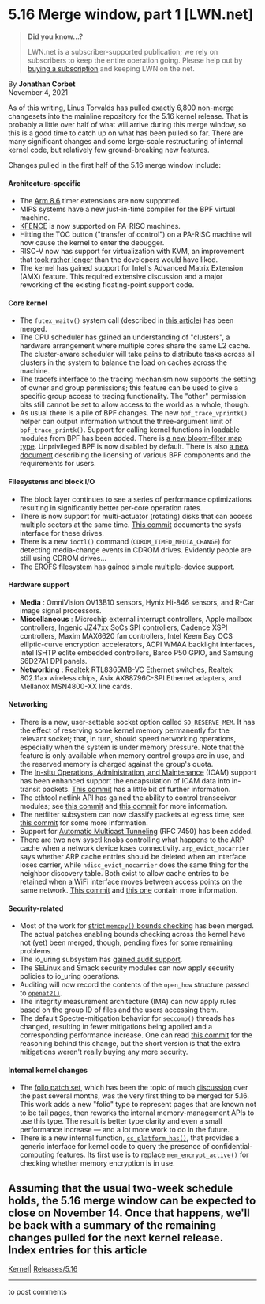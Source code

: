 # 5.16 Merge window, part 1 [LWN.net]

> **Did you know...?**
> 
> LWN.net is a subscriber-supported publication; we rely on subscribers to keep the entire operation going. Please help out by [buying a subscription](/Promo/nst-nag4/subscribe) and keeping LWN on the net. 

By **Jonathan Corbet**  
November 4, 2021 

As of this writing, Linus Torvalds has pulled exactly 6,800 non-merge changesets into the mainline repository for the 5.16 kernel release. That is probably a little over half of what will arrive during this merge window, so this is a good time to catch up on what has been pulled so far. There are many significant changes and some large-scale restructuring of internal kernel code, but relatively few ground-breaking new features. 

Changes pulled in the first half of the 5.16 merge window include: 

#### Architecture-specific

  * The [Arm 8.6](https://community.arm.com/arm-community-blogs/b/architectures-and-processors-blog/posts/arm-architecture-developments-armv8-6-a) timer extensions are now supported. 
  * MIPS systems have a new just-in-time compiler for the BPF virtual machine. 
  * [KFENCE](https://www.kernel.org/doc/html/v5.15/dev-tools/kfence.html) is now supported on PA-RISC machines. 
  * Hitting the TOC button ("transfer of control") on a PA-RISC machine will now cause the kernel to enter the debugger. 
  * RISC-V now has support for virtualization with KVM, an improvement that [took rather longer](/Articles/856685/) than the developers would have liked. 
  * The kernel has gained support for Intel's Advanced Matrix Extension (AMX) feature. This required extensive discussion and a major reworking of the existing floating-point support code. 



#### Core kernel

  * The `futex_waitv()` system call (described in [this article](/Articles/866112/)) has been merged. 
  * The CPU scheduler has gained an understanding of "clusters", a hardware arrangement where multiple cores share the same L2 cache. The cluster-aware scheduler will take pains to distribute tasks across all clusters in the system to balance the load on caches across the machine. 
  * The tracefs interface to the tracing mechanism now supports the setting of owner and group permissions; this feature can be used to give a specific group access to tracing functionality. The "other" permission bits still cannot be set to allow access to the world as a whole, though. 
  * As usual there is a pile of BPF changes. The new `bpf_trace_vprintk()` helper can output information without the three-argument limit of `bpf_trace_printk()`. Support for calling kernel functions in loadable modules from BPF has been added. There is [a new bloom-filter map type](https://git.kernel.org/linus/9330986c0300). Unprivileged BPF is now disabled by default. There is also [a new document](https://git.kernel.org/linus/c86216bc96aa) describing the licensing of various BPF components and the requirements for users. 



#### Filesystems and block I/O

  * The block layer continues to see a series of performance optimizations resulting in significantly better per-core operation rates. 
  * There is now support for multi-actuator (rotating) disks that can access multiple sectors at the same time. [This commit](https://git.kernel.org/linus/6b3bae2324d2) documents the sysfs interface for these drives. 
  * There is a new `ioctl()` command (`CDROM_TIMED_MEDIA_CHANGE`) for detecting media-change events in CDROM drives. Evidently people are still using CDROM drives... 
  * The [EROFS](https://en.wikipedia.org/wiki/EROFS) filesystem has gained simple multiple-device support. 



#### Hardware support

  * **Media** : OmniVision OV13B10 sensors, Hynix Hi-846 sensors, and R-Car image signal processors. 
  * **Miscellaneous** : Microchip external interrupt controllers, Apple mailbox controllers, Ingenic JZ47xx SoCs SPI controllers, Cadence XSPI controllers, Maxim MAX6620 fan controllers, Intel Keem Bay OCS elliptic-curve encryption accelerators, ACPI WMAA backlight interfaces, Intel ISHTP eclite embedded controllers, Barco P50 GPIO, and Samsung S6D27A1 DPI panels. 
  * **Networking** : Realtek RTL8365MB-VC Ethernet switches, Realtek 802.11ax wireless chips, Asix AX88796C-SPI Ethernet adapters, and Mellanox MSN4800-XX line cards. 



#### Networking

  * There is a new, user-settable socket option called `SO_RESERVE_MEM`. It has the effect of reserving some kernel memory permanently for the relevant socket; that, in turn, should speed networking operations, especially when the system is under memory pressure. Note that the feature is only available when memory control groups are in use, and the reserved memory is charged against the group's quota. 
  * The [In-situ Operations, Administration, and Maintenance](https://datatracker.ietf.org/doc/html/draft-ietf-ippm-ioam-data-12) (IOAM) support has been enhanced support the encapsulation of IOAM data into in-transit packets. [This commit](https://git.kernel.org/linus/cfbe9b002109) has a little bit of further information. 
  * The ethtool netlink API has gained the ability to control transceiver modules; see [this commit](https://git.kernel.org/linus/4c8270829928) and [this commit](https://git.kernel.org/linus/353407d917b2) for more information. 
  * The netfilter subsystem can now classify packets at egress time; see [this commit](https://git.kernel.org/linus/42df6e1d221d) for some more information. 
  * Support for [Automatic Multicast Tunneling](https://datatracker.ietf.org/doc/html/rfc7450) (RFC 7450) has been added. 
  * There are two new sysctl knobs controlling what happens to the ARP cache when a network device loses connectivity. `arp_evict_nocarrier` says whether ARP cache entries should be deleted when an interface loses carrier, while `ndisc_evict_nocarrier` does the same thing for the neighbor discovery table. Both exist to allow cache entries to be retained when a WiFi interface moves between access points on the same network. [This commit](https://git.kernel.org/linus/fcdb44d08a95) and [this one](https://git.kernel.org/linus/18ac597af25e) contain more information. 



#### Security-related

  * Most of the work for [strict `memcpy()` bounds checking](/Articles/864521/) has been merged. The actual patches enabling bounds checking across the kernel have not (yet) been merged, though, pending fixes for some remaining problems. 
  * The io_uring subsystem has [gained audit support](/Articles/858023/). 
  * The SELinux and Smack security modules can now apply security policies to io_uring operations. 
  * Auditing will now record the contents of the `open_how` structure passed to [`openat2()`](https://man7.org/linux/man-pages/man2/openat2.2.html). 
  * The integrity measurement architecture (IMA) can now apply rules based on the group ID of files and the users accessing them. 
  * The default Spectre-mitigation behavior for `seccomp()` threads has changed, resulting in fewer mitigations being applied and a corresponding performance increase. One can read [this commit](https://git.kernel.org/linus/2f46993d83ff) for the reasoning behind this change, but the short version is that the extra mitigations weren't really buying any more security. 



#### Internal kernel changes

  * The [folio patch set](/Articles/849538/), which has been the topic of much [discussion](/Articles/868598/) over the past several months, was the very first thing to be merged for 5.16. This work adds a new "folio" type to represent pages that are known not to be tail pages, then reworks the internal memory-management APIs to use this type. The result is better type clarity and even a small performance increase — and a lot more work to do in the future. 
  * There is a new internal function, [`cc_platform_has()`](https://git.kernel.org/linus/46b49b12f3fc), that provides a generic interface for kernel code to query the presence of confidential-computing features. Its first use is to [replace `mem_encrypt_active()`](https://git.kernel.org/linus/e9d1d2bb75b2) for checking whether memory encryption is in use. 



Assuming that the usual two-week schedule holds, the 5.16 merge window can be expected to close on November 14. Once that happens, we'll be back with a summary of the remaining changes pulled for the next kernel release.  
Index entries for this article  
---  
[Kernel](/Kernel/Index)| [Releases/5.16](/Kernel/Index#Releases-5.16)  
  


* * *

to post comments 
